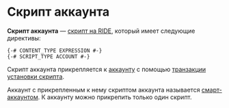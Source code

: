 # Скрипт аккаунта

**Скрипт аккаунта** — [скрипт на RIDE](/ride/script.md), который имеет следующие директивы:

``` ride
{-# CONTENT_TYPE EXPRESSION #-}
{-# SCRIPT_TYPE ACCOUNT #-}
```

Скрипт аккаунта прикрепляется к [аккаунту](/blockchain/account.md) с помощью [транзакции установки скрипта](/blockchain/transaction-type/set-script-transaction.md).

Аккаунт с прикрепленным к нему скриптом аккаунта называется [смарт-аккаунтом](/blockchain/smart-account.md). К аккаунту можно прикрепить только один скрипт.
